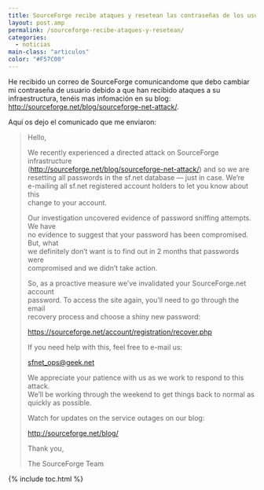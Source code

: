 ```yaml
---
title: SourceForge recibe ataques y resetean las contraseñas de los usuarios
layout: post.amp
permalink: /sourceforge-recibe-ataques-y-resetean/
categories:
  - noticias
main-class: "articulos"
color: "#F57C00"
---
```

He recibido un correo de SourceForge comunicandome que debo cambiar mi contraseña de usuario debido a que han recibido ataques a su infraestructura, tenéis mas infomación en su blog: <a target="_blank" href="http://sourceforge.net/blog/sourceforge-net-attack/">http://sourceforge.net/blog/sourceforge-net-attack/</a>.

Aquí os dejo el comunicado que me enviaron:  

<!--ad-->

> Hello,
>
> We recently experienced a directed attack on SourceForge infrastructure  
> (http://sourceforge.net/blog/sourceforge-net-attack/) and so we are  
> resetting all passwords in the sf.net database &#8212; just in case. We&#8217;re  
> e-mailing all sf.net registered account holders to let you know about this  
> change to your account.
>
> Our investigation uncovered evidence of password sniffing attempts. We have  
> no evidence to suggest that your password has been compromised. But, what  
> we definitely don&#8217;t want is to find out in 2 months that passwords were  
> compromised and we didn&#8217;t take action.
>
> So, as a proactive measure we&#8217;ve invalidated your SourceForge.net account  
> password. To access the site again, you&#8217;ll need to go through the email  
> recovery process and choose a shiny new password:
>
> https://sourceforge.net/account/registration/recover.php
>
> If you need help with this, feel free to e-mail us:
>
> sfnet_ops@geek.net
>
> We appreciate your patience with us as we work to respond to this attack.  
> We&#8217;ll be working through the weekend to get things back to normal as  
> quickly as possible.
>
> Watch for updates on the service outages on our blog:
>
> http://sourceforge.net/blog/
>
> Thank you,
>
> The SourceForge Team



{% include toc.html %}
